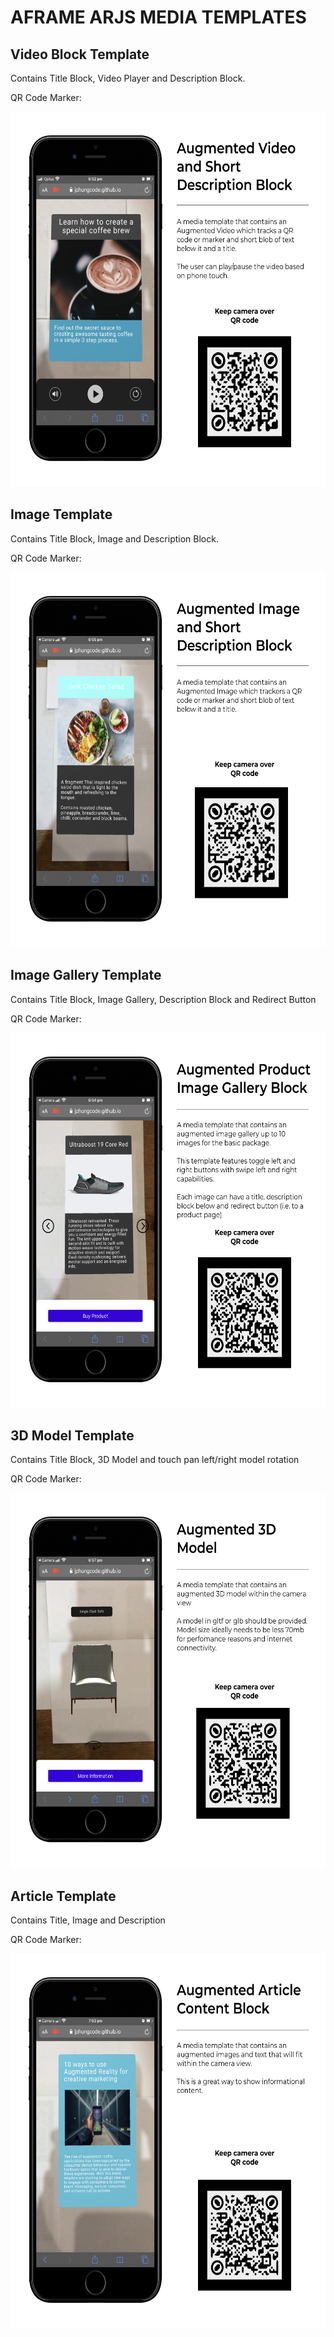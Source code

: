 # AFRAME ARJS MEDIA TEMPLATES

## Video Block Template
Contains Title Block, Video Player and Description Block. 

<p>QR Code Marker:<p>

<img src="https://github.com/jphungcode/ar-video-template/blob/master/public/static/images/Augmented%20Video%20Block.png" width="600" height="600" alt="video block template marker"/>

## Image Template
Contains Title Block, Image and Description Block. 

<p>QR Code Marker:<p>

<img src="https://github.com/jphungcode/ar-video-template/blob/master/public/static/images/Augmented%20Image%20Block.png" width="600" height="600" alt="video block template marker"/>


## Image Gallery Template
Contains Title Block, Image Gallery, Description Block and Redirect Button

<p>QR Code Marker:<p>

<img src="https://github.com/jphungcode/ar-video-template/blob/master/public/static/images/Augmented%20Image%20Gallery%20Block.png" width="600" height="600" alt="video block template marker"/>


## 3D Model Template
Contains Title Block, 3D Model and touch pan left/right model rotation

<p>QR Code Marker:<p>

<img src="https://github.com/jphungcode/ar-video-template/blob/master/public/static/images/Augmented%203D%20Model.png" width="600" height="600" alt="video block template marker"/>

## Article Template
Contains Title, Image and Description

<p>QR Code Marker:<p>

<img src="https://github.com/jphungcode/ar-video-template/blob/master/public/static/images/Augmented%20Blog%20Content%20Block.png" width="600" height="600" alt="video block template marker"/>

